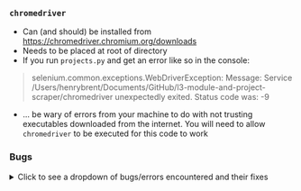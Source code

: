 ### `chromedriver`
- Can (and should) be installed from https://chromedriver.chromium.org/downloads
- Needs to be placed at root of directory
- If you run `projects.py` and get an error like so in the console:
> selenium.common.exceptions.WebDriverException: Message: Service /Users/henrybrent/Documents/GitHub/l3-module-and-project-scraper/chromedriver unexpectedly exited. Status code was: -9
- ... be wary of errors from your machine to do with not trusting executables downloaded from the internet. You will need to allow `chromedriver` to be executed for this code to work

### Bugs
<details>
<summary>Click to see a dropdown of bugs/errors encountered and their fixes</summary>

```bash
Traceback (most recent call last):
  File "/Users/henrybrent/Documents/GitHub/l3-module-and-project-scraper/src/projects.py", line 211, in <module>
    main()
  File "/Users/henrybrent/Documents/GitHub/l3-module-and-project-scraper/src/projects.py", line 196, in main
    driver = get_driver()
  File "/Users/henrybrent/Documents/GitHub/l3-module-and-project-scraper/src/utils.py", line 31, in get_driver
    driver = Chrome(executable_path=CHROMEDRIVER_PATH, options=options)
  File "/Users/henrybrent/opt/anaconda3/lib/python3.9/site-packages/selenium/webdriver/chrome/webdriver.py", line 76, in __init__
    RemoteWebDriver.__init__(
  File "/Users/henrybrent/opt/anaconda3/lib/python3.9/site-packages/selenium/webdriver/remote/webdriver.py", line 157, in __init__
    self.start_session(capabilities, browser_profile)
  File "/Users/henrybrent/opt/anaconda3/lib/python3.9/site-packages/selenium/webdriver/remote/webdriver.py", line 252, in start_session
    response = self.execute(Command.NEW_SESSION, parameters)
  File "/Users/henrybrent/opt/anaconda3/lib/python3.9/site-packages/selenium/webdriver/remote/webdriver.py", line 321, in execute
    self.error_handler.check_response(response)
  File "/Users/henrybrent/opt/anaconda3/lib/python3.9/site-packages/selenium/webdriver/remote/errorhandler.py", line 242, in check_response
    raise exception_class(message, screen, stacktrace)
selenium.common.exceptions.WebDriverException: Message: unknown error: cannot find Chrome binary
```
- Turns out this was caused by not having Chrome installed
- I use Firefox for browsing the web, so recently I deleted Chrome to free up some space on my hard disc. Didn't occur to me that this would cause an issue with Selenium
- This [StackOverflow comment](https://stackoverflow.com/a/65664901/17406886) is what helped me realise

</details>
